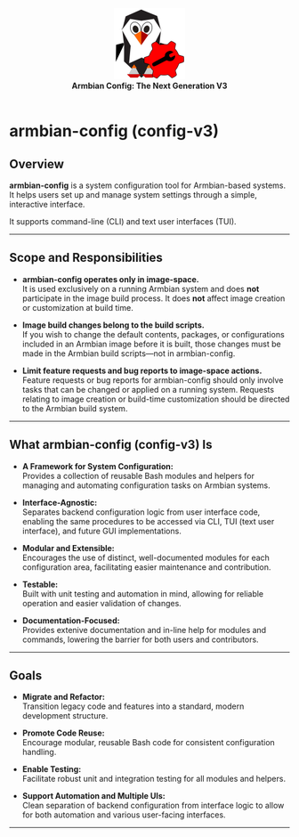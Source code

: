<p align="center">
  <a href="#build-framework">
    <img src="https://raw.githubusercontent.com/armbian/configng/main/share/icons/hicolor/scalable/configng-tux.svg" width="128" alt="Armbian Config Logo" />
  </a><br>
  <strong>Armbian Config: The Next Generation V3</strong><br>
  <br>
</p>

# armbian-config (config-v3)

## Overview

**armbian-config** is a system configuration tool for Armbian-based systems. It helps users set up and manage system settings through a simple, interactive interface.

It supports command-line (CLI) and text user interfaces (TUI).

---

## Scope and Responsibilities

- **armbian-config operates only in image-space.**  
  It is used exclusively on a running Armbian system and does **not** participate in the image build process. It does **not** affect image creation or customization at build time.

- **Image build changes belong to the build scripts.**  
  If you wish to change the default contents, packages, or configurations included in an Armbian image before it is built, those changes must be made in the Armbian build scripts—not in armbian-config.

- **Limit feature requests and bug reports to image-space actions.**  
  Feature requests or bug reports for armbian-config should only involve tasks that can be changed or applied on a running system. Requests relating to image creation or build-time customization should be directed to the Armbian build system.

---

## What armbian-config (config-v3) **Is**

- **A Framework for System Configuration:**  
  Provides a collection of reusable Bash modules and helpers for managing and automating configuration tasks on Armbian systems.

- **Interface-Agnostic:**  
  Separates backend configuration logic from user interface code, enabling the same procedures to be accessed via CLI, TUI (text user interface), and future GUI implementations.

- **Modular and Extensible:**  
  Encourages the use of distinct, well-documented modules for each configuration area, facilitating easier maintenance and contribution.

- **Testable:**  
  Built with unit testing and automation in mind, allowing for reliable operation and easier validation of changes.

- **Documentation-Focused:**  
  Provides extenive documentation and in-line help for modules and commands, lowering the barrier for both users and contributors.

---

## Goals

- **Migrate and Refactor:**  
  Transition legacy code and features into a standard, modern development structure.

- **Promote Code Reuse:**  
  Encourage modular, reusable Bash code for consistent configuration handling.

- **Enable Testing:**  
  Facilitate robust unit and integration testing for all modules and helpers.

- **Support Automation and Multiple UIs:**  
  Clean separation of backend configuration from interface logic to allow for both automation and various user-facing interfaces.

---
